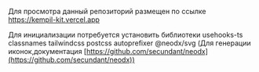 Для просмотра данный репозиторий размещен по ссылке [https://kempil-kit.vercel.app
](https://kempil-kit.vercel.app/)


Для инициализации потребуется установить библиотеки usehooks-ts classnames tailwindcss postcss autoprefixer @neodx/svg (Для генерации иконок,документация [https://github.com/secundant/neodx](https://github.com/secundant/neodx))

